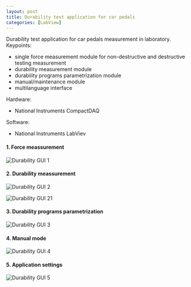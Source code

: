 ```yaml
---
layout: post
title: Durability test application for car pedals
categories: [LabView]
---
```


Durability test application for car pedals measurement in laboratory. Keypoints:
- single force measurement module for non-destructive and destructive testing measurement
- durability measurement module
- durability programs parametrization module
- manual/maintenance module
- multilanguage interface

Hardware:
- National Instruments CompactDAQ

Software:
- National Instruments LabViev

#### 1. Force meassurement

![Durability GUI 1](https://codeleccz.github.io/images/DurabilityUIv1/ksr1.png)

#### 2. Durability meassurement

![Durability GUI 2](https://codeleccz.github.io/images/DurabilityUIv1/ksr2.png)

![Durability GUI 21](https://codeleccz.github.io/images/DurabilityUIv1/ksr2_1.png)

#### 3. Durability programs parametrization

![Durability GUI 3](https://codeleccz.github.io/images/DurabilityUIv1/ksr3.png)

#### 4. Manual mode

![Durability GUI 4](https://codeleccz.github.io/images/DurabilityUIv1/ksr4.png)

#### 5. Application settings

![Durability GUI 5](https://codeleccz.github.io/images/DurabilityUIv1/ksr5.png)
